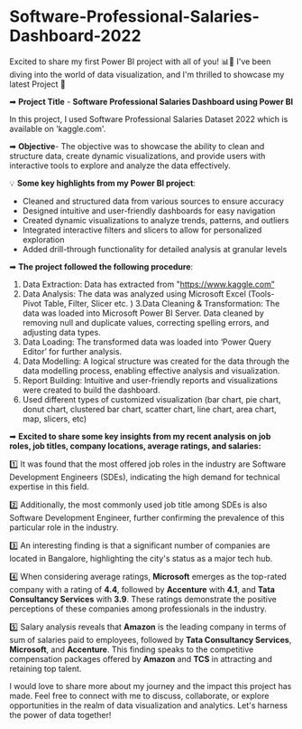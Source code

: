 # Software-Professional-Salaries-Dashboard-2022

Excited to share my first Power BI project with all of you! 📊🚀
I've been diving into the world of data visualization, and I'm thrilled to showcase my latest Project 🌟

➡ **Project Title** - **Software Professional Salaries Dashboard using Power BI**

In this project, I used Software Professional Salaries Dataset 2022 which is available on 'kaggle.com'.

➡ **Objective**- The objective was to showcase the ability to clean and structure data, create dynamic visualizations, and provide users with interactive tools to explore and analyze the data effectively.

💡 **Some key highlights from my Power BI project**:

- Cleaned and structured data from various sources to ensure accuracy
- Designed intuitive and user-friendly dashboards for easy navigation
- Created dynamic visualizations to analyze trends, patterns, and outliers
- Integrated interactive filters and slicers to allow for personalized exploration
- Added drill-through functionality for detailed analysis at granular levels

➡ **The project followed the following procedure**:

1. Data Extraction: Data has extracted from "https://www.kaggle.com”
2. Data Analysis: The data was analyzed using Microsoft Excel (Tools- Pivot Table, Filter, Slicer etc. )
3.Data Cleaning & Transformation: The data was loaded into Microsoft Power BI Server. Data cleaned by removing null and duplicate values, correcting spelling errors, and adjusting data types.
4. Data Loading: The transformed data was loaded into ‘Power Query Editor’ for further analysis.
5. Data Modelling: A logical structure was created for the data through the data modelling process, enabling effective analysis and visualization.
6. Report Building: Intuitive and user-friendly reports and visualizations were created to build the dashboard.
7. Used different types of customized visualization (bar chart, pie chart, donut chart, clustered bar chart, scatter chart, line chart, area chart, map, slicers, etc)

➡ **Excited to share some key insights from my recent analysis on job roles, job titles, company locations, average ratings, and salaries:**

1️⃣ It was found that the most offered job roles in the industry are Software Development Engineers (SDEs), indicating the high demand for technical expertise in this field.

2️⃣ Additionally, the most commonly used job title among SDEs is also Software Development Engineer, further confirming the prevalence of this particular role in the industry.

3️⃣ An interesting finding is that a significant number of companies are located in Bangalore, highlighting the city's status as a major tech hub.

4️⃣ When considering average ratings, **Microsoft** emerges as the top-rated company with a rating of **4.4**, followed by **Accenture** with **4.1**, and **Tata Consultancy Services** with **3.9**. These ratings demonstrate the positive perceptions of these companies among professionals in the industry.

5️⃣ Salary analysis reveals that **Amazon** is the leading company in terms of sum of salaries paid to employees, followed by **Tata Consultancy Services**, **Microsoft**, and **Accenture**. This finding speaks to the competitive compensation packages offered by **Amazon** and **TCS** in attracting and retaining top talent.

I would love to share more about my journey and the impact this project has made. Feel free to connect with me to discuss, collaborate, or explore opportunities in the realm of data visualization and analytics. Let's harness the power of data together!
